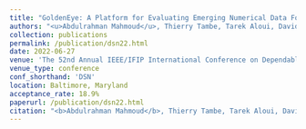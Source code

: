 ```yaml
---
title: "GoldenEye: A Platform for Evaluating Emerging Numerical Data Formats in DNN Accelerators"
authors: "<u>Abdulrahman Mahmoud</u>, Thierry Tambe, Tarek Aloui, David Brooks, Gu-Yeon Wei"
collection: publications
permalink: /publication/dsn22.html
date: 2022-06-27
venue: 'The 52nd Annual IEEE/IFIP International Conference on Dependable Systems and Networks'
venue_type: conference
conf_shorthand: 'DSN'
location: Baltimore, Maryland 
acceptance_rate: 18.9%
paperurl: /publication/dsn22.html
citation: "<b>Abdulrahman Mahmoud</b>, Thierry Tambe, Tarek Aloui, David Brooks, Gu-Yeon Wei. 2022. &quot;GoldenEye: A Platform for Evaluating Emerging Numerical Data Formats in DNN Accelerators,&quot; <i> 2022 International Conference on Dependable Systems and Networks (DSN)</i>, Balitmore, Maryland 2022."
---
```

